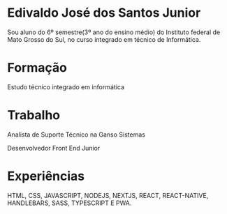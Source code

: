 # Edivaldo José dos Santos Junior

Sou aluno do 6º semestre(3º ano do ensino médio) do Instituto federal de Mato Grosso do Sul, no curso integrado em técnico de Informática. 

# Formação

Estudo técnico integrado em informática

# Trabalho

Analista de Suporte Técnico na Ganso Sistemas

Desenvolvedor Front End Junior

# Experiências

HTML, CSS, JAVASCRIPT, NODEJS, NEXTJS, REACT, REACT-NATIVE, HANDLEBARS, SASS, TYPESCRIPT E PWA.
